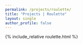 ```yaml
---
permalink: /projects/roulette/
title: "Projects | Roulette"
layout: single
author_profile: false
---
```




{% include_relative roulette.html %}
